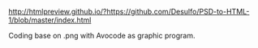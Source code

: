http://htmlpreview.github.io/?https://github.com/Desulfo/PSD-to-HTML-1/blob/master/index.html

Coding base on .png with Avocode as graphic program. 
